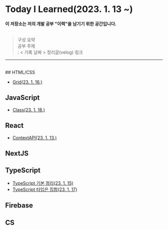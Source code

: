 # Today I Learned(2023. 1. 13 ~)

<strong>이 저장소는 저의 개발 공부 "이력"을 남기기 위한 공간입니다.</strong></br></br>

> 구성 요약</br>
> 공부 주제</br>
> : < 기록 날짜 > 정리글(velog) 링크

---

</br>
## HTML/CSS

- [Grid(23. 1. 16.)](https://velog.io/@bigwave-cho/CSSGrid)

## JavaScript
- [Class(23. 1. 18.)](https://velog.io/@bigwave-cho/JS-25%EC%9E%A5-%ED%81%B4%EB%9E%98%EC%8A%A4)

## React

- [ContextAPI(23. 1. 13.)](https://velog.io/@bigwave-cho/React-Context-API)

## NextJS

## TypeScript
- [TypeScript 기본 정리(23. 1. 15)](https://velog.io/@bigwave-cho/TS-Part2-%EC%82%B4%EC%A7%9D-%EC%8B%AC%ED%99%94%EC%9E%91%EC%84%B1%EC%A4%91)
- [TypeScript 타입은 집합(23. 1. 17)](https://velog.io/@bigwave-cho/TS-%ED%83%80%EC%9E%85%EC%9D%80-%EC%A7%91%ED%95%A9%EC%9D%B4%EB%8B%A4)

## Firebase

## CS
